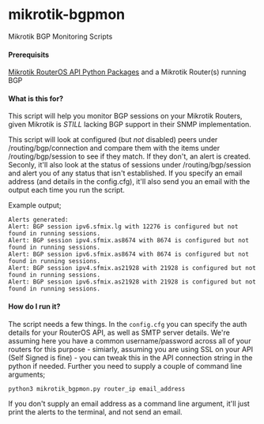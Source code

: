 # mikrotik-bgpmon
Mikrotik BGP Monitoring Scripts

#### Prerequisits

[Mikrotik RouterOS API Python Packages](https://pypi.org/project/RouterOS-api/) and a Mikrotik Router(s) running BGP

#### What is this for?

This script will help you monitor BGP sessions on your Mikrotik Routers, given Mikrotik is _STILL_ lacking BGP support in their SNMP implementation.  

This script will look at configured (but _not_ disabled) peers under /routing/bgp/connection and compare them with the items under /routing/bgp/session to see if they match.  If they don't, an alert is created.  Seconly, it'll also look at the status of sessions under /routing/bgp/session and alert you of any status that isn't established.  If you specify an email address (and details in the config.cfg), it'll also send you an email with the output each time you run the script.

Example output;

```
Alerts generated:
Alert: BGP session ipv6.sfmix.lg with 12276 is configured but not found in running sessions.
Alert: BGP session ipv4.sfmix.as8674 with 8674 is configured but not found in running sessions.
Alert: BGP session ipv6.sfmix.as8674 with 8674 is configured but not found in running sessions.
Alert: BGP session ipv4.sfmix.as21928 with 21928 is configured but not found in running sessions.
Alert: BGP session ipv6.sfmix.as21928 with 21928 is configured but not found in running sessions.
````

#### How do I run it?

The script needs a few things.  In the ```config.cfg``` you can specify the auth details for your RouterOS API, as well as SMTP server details.  We're assuming here you have a common username/password across all of your routers for this purpose - simiarly, assuming you are using SSL on your API (Self Signed is fine) - you can tweak this in the API connection string in the python if needed.  Further you need to supply a couple of command line arguments;
````
python3 mikrotik_bgpmon.py router_ip email_address
````
If you don't supply an email address as a command line argument, it'll just print the alerts to the terminal, and not send an email.
